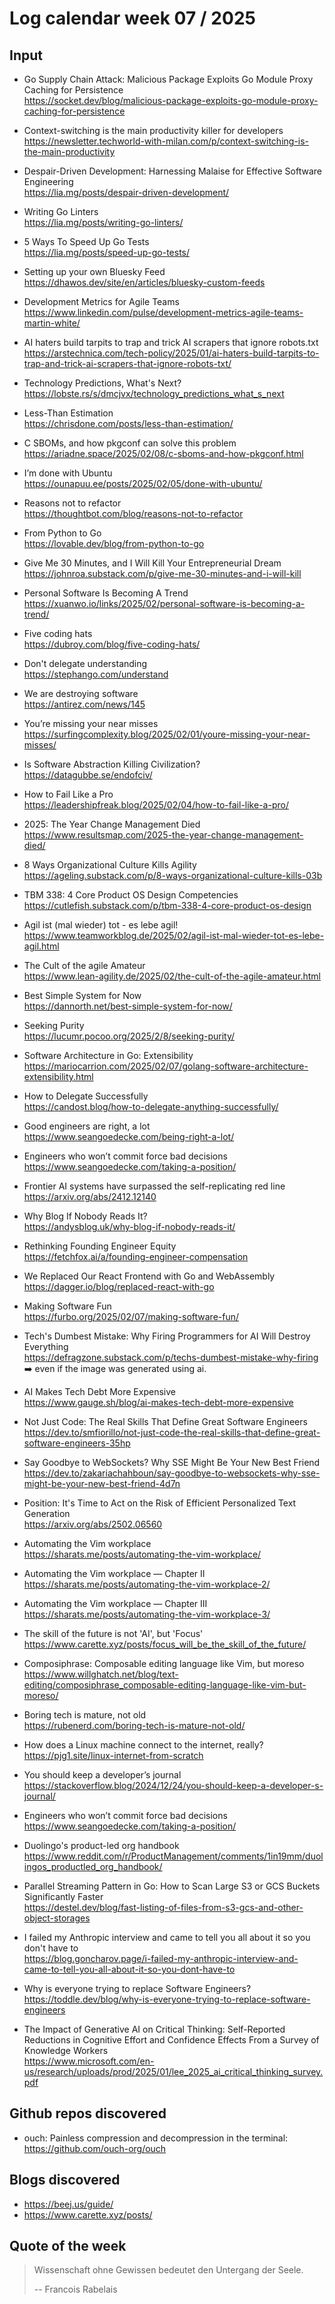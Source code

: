 # Log calendar week 07 / 2025


## Input

- Go Supply Chain Attack: Malicious Package Exploits Go Module Proxy Caching for Persistence  
https://socket.dev/blog/malicious-package-exploits-go-module-proxy-caching-for-persistence

- Context-switching is the main productivity killer for developers  
https://newsletter.techworld-with-milan.com/p/context-switching-is-the-main-productivity
- Despair-Driven Development: Harnessing Malaise for Effective Software Engineering  
https://lia.mg/posts/despair-driven-development/
- Writing Go Linters  
https://lia.mg/posts/writing-go-linters/
- 5 Ways To Speed Up Go Tests  
https://lia.mg/posts/speed-up-go-tests/
- Setting up your own Bluesky Feed  
https://dhawos.dev/site/en/articles/bluesky-custom-feeds

- Development Metrics for Agile Teams  
https://www.linkedin.com/pulse/development-metrics-agile-teams-martin-white/


- AI haters build tarpits to trap and trick AI scrapers that ignore robots.txt  
https://arstechnica.com/tech-policy/2025/01/ai-haters-build-tarpits-to-trap-and-trick-ai-scrapers-that-ignore-robots-txt/
- Technology Predictions, What's Next?  
https://lobste.rs/s/dmcjvx/technology_predictions_what_s_next

- Less-Than Estimation  
https://chrisdone.com/posts/less-than-estimation/
- C SBOMs, and how pkgconf can solve this problem  
https://ariadne.space/2025/02/08/c-sboms-and-how-pkgconf.html
- I’m done with Ubuntu  
https://ounapuu.ee/posts/2025/02/05/done-with-ubuntu/
- Reasons not to refactor  
https://thoughtbot.com/blog/reasons-not-to-refactor
- From Python to Go  
https://lovable.dev/blog/from-python-to-go
- Give Me 30 Minutes, and I Will Kill Your Entrepreneurial Dream  
https://johnroa.substack.com/p/give-me-30-minutes-and-i-will-kill
- Personal Software Is Becoming A Trend  
https://xuanwo.io/links/2025/02/personal-software-is-becoming-a-trend/
- Five coding hats  
https://dubroy.com/blog/five-coding-hats/
- Don't delegate understanding  
https://stephango.com/understand
- We are destroying software  
https://antirez.com/news/145
- You’re missing your near misses  
https://surfingcomplexity.blog/2025/02/01/youre-missing-your-near-misses/
- Is Software Abstraction Killing Civilization?  
https://datagubbe.se/endofciv/


- How to Fail Like a Pro  
https://leadershipfreak.blog/2025/02/04/how-to-fail-like-a-pro/

- 2025: The Year Change Management Died  
https://www.resultsmap.com/2025-the-year-change-management-died/
- 8 Ways Organizational Culture Kills Agility  
https://ageling.substack.com/p/8-ways-organizational-culture-kills-03b
- TBM 338: 4 Core Product OS Design Competencies  
https://cutlefish.substack.com/p/tbm-338-4-core-product-os-design
- Agil ist (mal wieder) tot - es lebe agil!  
https://www.teamworkblog.de/2025/02/agil-ist-mal-wieder-tot-es-lebe-agil.html
- The Cult of the agile Amateur  
https://www.lean-agility.de/2025/02/the-cult-of-the-agile-amateur.html
- Best Simple System for Now  
https://dannorth.net/best-simple-system-for-now/

- Seeking Purity  
https://lucumr.pocoo.org/2025/2/8/seeking-purity/
- Software Architecture in Go: Extensibility  
https://mariocarrion.com/2025/02/07/golang-software-architecture-extensibility.html
- How to Delegate Successfully  
https://candost.blog/how-to-delegate-anything-successfully/

- Good engineers are right, a lot  
https://www.seangoedecke.com/being-right-a-lot/
- Engineers who won’t commit force bad decisions  
https://www.seangoedecke.com/taking-a-position/
- Frontier AI systems have surpassed the self-replicating red line  
https://arxiv.org/abs/2412.12140
- Why Blog If Nobody Reads It?  
https://andysblog.uk/why-blog-if-nobody-reads-it/

- Rethinking Founding Engineer Equity  
https://fetchfox.ai/a/founding-engineer-compensation
- We Replaced Our React Frontend with Go and WebAssembly  
https://dagger.io/blog/replaced-react-with-go
- Making Software Fun  
https://furbo.org/2025/02/07/making-software-fun/
- Tech's Dumbest Mistake: Why Firing Programmers for AI Will Destroy Everything  
https://defragzone.substack.com/p/techs-dumbest-mistake-why-firing  
:arrow_right: even if the image was generated using ai.

- AI Makes Tech Debt More Expensive  
https://www.gauge.sh/blog/ai-makes-tech-debt-more-expensive

- Not Just Code: The Real Skills That Define Great Software Engineers  
https://dev.to/smfiorillo/not-just-code-the-real-skills-that-define-great-software-engineers-35hp

- Say Goodbye to WebSockets? Why SSE Might Be Your New Best Friend  
https://dev.to/zakariachahboun/say-goodbye-to-websockets-why-sse-might-be-your-new-best-friend-4d7n

- Position: It's Time to Act on the Risk of Efficient Personalized Text Generation  
https://arxiv.org/abs/2502.06560

- Automating the Vim workplace  
https://sharats.me/posts/automating-the-vim-workplace/
- Automating the Vim workplace — Chapter II  
https://sharats.me/posts/automating-the-vim-workplace-2/
- Automating the Vim workplace — Chapter III  
https://sharats.me/posts/automating-the-vim-workplace-3/

- The skill of the future is not 'AI', but 'Focus'  
https://www.carette.xyz/posts/focus_will_be_the_skill_of_the_future/
- Composiphrase: Composable editing language like Vim, but moreso  
https://www.willghatch.net/blog/text-editing/composiphrase_composable-editing-language-like-vim-but-moreso/
- Boring tech is mature, not old  
https://rubenerd.com/boring-tech-is-mature-not-old/

- How does a Linux machine connect to the internet, really?  
https://pjg1.site/linux-internet-from-scratch
- You should keep a developer’s journal  
https://stackoverflow.blog/2024/12/24/you-should-keep-a-developer-s-journal/

- Engineers who won’t commit force bad decisions  
https://www.seangoedecke.com/taking-a-position/
- Duolingo's product-led org handbook  
https://www.reddit.com/r/ProductManagement/comments/1in19mm/duolingos_productled_org_handbook/
- Parallel Streaming Pattern in Go: How to Scan Large S3 or GCS Buckets Significantly Faster  
https://destel.dev/blog/fast-listing-of-files-from-s3-gcs-and-other-object-storages
- I failed my Anthropic interview and came to tell you all about it so you don't have to  
https://blog.goncharov.page/i-failed-my-anthropic-interview-and-came-to-tell-you-all-about-it-so-you-dont-have-to

- Why is everyone trying to replace Software Engineers?  
https://toddle.dev/blog/why-is-everyone-trying-to-replace-software-engineers

- The Impact of Generative AI on Critical Thinking: Self-Reported Reductions in Cognitive Effort and Confidence Effects From a Survey of Knowledge Workers  
https://www.microsoft.com/en-us/research/uploads/prod/2025/01/lee_2025_ai_critical_thinking_survey.pdf


## Github repos discovered
- ouch: Painless compression and decompression in the terminal: https://github.com/ouch-org/ouch

## Blogs discovered
- https://beej.us/guide/
- https://www.carette.xyz/posts/

## Quote of the week

> Wissenschaft ohne Gewissen bedeutet den Untergang der Seele.
>
> -- Francois Rabelais

